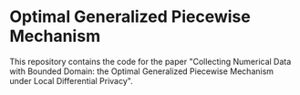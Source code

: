 # Optimal Generalized Piecewise Mechanism

This repository contains the code for the paper "Collecting Numerical Data with Bounded Domain:
the Optimal Generalized Piecewise Mechanism under Local Differential Privacy". 

